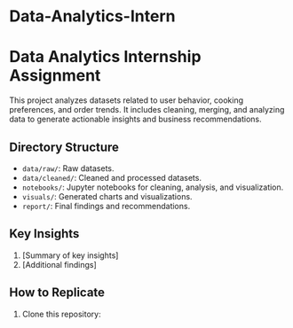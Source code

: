 # Data-Analytics-Intern
# Data Analytics Internship Assignment

This project analyzes datasets related to user behavior, cooking preferences, and order trends. It includes cleaning, merging, and analyzing data to generate actionable insights and business recommendations.

## Directory Structure
- `data/raw/`: Raw datasets.
- `data/cleaned/`: Cleaned and processed datasets.
- `notebooks/`: Jupyter notebooks for cleaning, analysis, and visualization.
- `visuals/`: Generated charts and visualizations.
- `report/`: Final findings and recommendations.

## Key Insights
1. [Summary of key insights]
2. [Additional findings]

## How to Replicate
1. Clone this repository:
